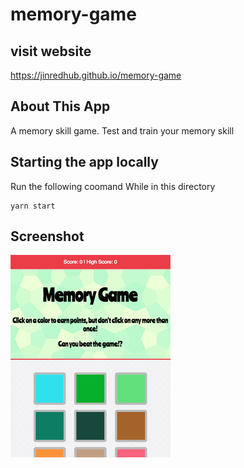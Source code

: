# memory-game

## visit website

https://jinredhub.github.io/memory-game

## About This App

A memory skill game. Test and train your memory skill

## Starting the app locally

Run the following coomand While in this directory

```
yarn start
```

## Screenshot

![website img](https://github.com/jinredhub/memory-game/blob/master/screenshots/Screen%20Shot_1.png)
